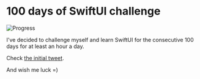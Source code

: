 # 100 days of SwiftUI challenge

![Progress](https://progress-bar.dev/61/?title=70h%2023m%20)


I've decided to challenge myself and learn SwiftUI for the consecutive 100 days for at least an hour a day.

Check [the initial tweet](https://twitter.com/ck3g/status/1188362654324318208).

And wish me luck =)

